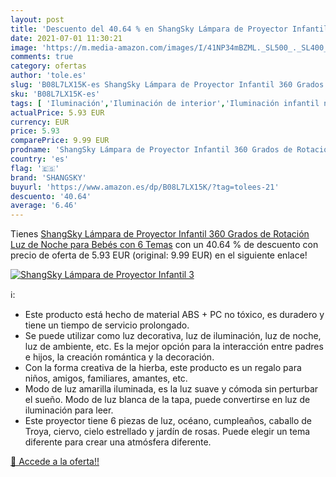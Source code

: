 ```yaml
---
layout: post
title: 'Descuento del 40.64 % en ShangSky Lámpara de Proyector Infantil 3'
date: 2021-07-01 11:30:21
image: 'https://m.media-amazon.com/images/I/41NP34mBZML._SL500_._SL400_.jpg'
comments: true
category: ofertas
author: 'tole.es'
slug: 'B08L7LX15K-es ShangSky Lámpara de Proyector Infantil 360 Grados de...'
sku: 'B08L7LX15K-es'
tags: [ 'Iluminación','Iluminación de interior','Iluminación infantil nocturna','Lámparas e iluminación infantil','bebés','shangsky', ]
actualPrice: 5.93 EUR
currency: EUR
price: 5.93
comparePrice: 9.99 EUR
prodname: 'ShangSky Lámpara de Proyector Infantil 360 Grados de Rotación Luz de Noche para Bebés con 6 Temas'
country: 'es'
flag: '🇪🇸'
brand: 'SHANGSKY'
buyurl: 'https://www.amazon.es/dp/B08L7LX15K/?tag=tolees-21'
descuento: '40.64'
average: '6.46'
---
```


Tienes [ShangSky Lámpara de Proyector Infantil 360 Grados de Rotación Luz de Noche para Bebés con 6 Temas](https://www.amazon.es/dp/B08L7LX15K/?tag=tolees-21) con un 40.64 % de descuento con precio de oferta de 5.93 EUR (original: 9.99 EUR) en el siguiente enlace!

[![ShangSky Lámpara de Proyector Infantil 3](https://m.media-amazon.com/images/I/41NP34mBZML._SL500_._SL400_.jpg)](https://www.amazon.es/dp/B08L7LX15K/?tag=tolees-21)

ℹ️:

- Este producto está hecho de material ABS + PC no tóxico, es duradero y tiene un tiempo de servicio prolongado.
- Se puede utilizar como luz decorativa, luz de iluminación, luz de noche, luz de ambiente, etc. Es la mejor opción para la interacción entre padres e hijos, la creación romántica y la decoración.
- Con la forma creativa de la hierba, este producto es un regalo para niños, amigos, familiares, amantes, etc.
- Modo de luz amarilla iluminada, es la luz suave y cómoda sin perturbar el sueño. Modo de luz blanca de la tapa, puede convertirse en luz de iluminación para leer.
- Este proyector tiene 6 piezas de luz, océano, cumpleaños, caballo de Troya, ciervo, cielo estrellado y jardín de rosas. Puede elegir un tema diferente para crear una atmósfera diferente.

[🛒 Accede a la oferta!!](https://www.amazon.es/dp/B08L7LX15K/?tag=tolees-21)
